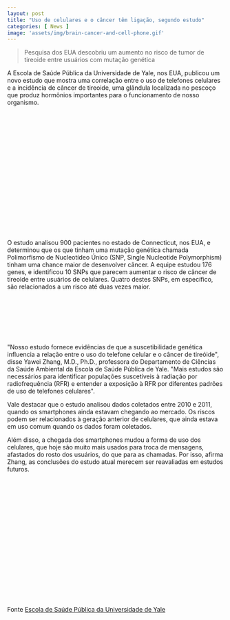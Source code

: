 ```yaml
---
layout: post
title: "Uso de celulares e o câncer têm ligação, segundo estudo"
categories: [ News ]
image: 'assets/img/brain-cancer-and-cell-phone.gif'
---
```


> Pesquisa dos EUA descobriu um aumento no risco de tumor de tireoide entre usuários com mutação genética

A Escola de Saúde Pública da Universidade de Yale, nos EUA, publicou um novo estudo que mostra uma correlação entre o uso de telefones celulares e a incidência de câncer de tireoide, uma glândula localizada no pescoço que produz hormônios importantes para o funcionamento de nosso organismo.

<!-- QUADRADO -->
<script async src="//pagead2.googlesyndication.com/pagead/js/adsbygoogle.js"></script>
<ins class="adsbygoogle"
style="display:inline-block;width:336px;height:280px"
data-ad-client="ca-pub-2838251107855362"
data-ad-slot="5351066970"></ins>
<script>
(adsbygoogle = window.adsbygoogle || []).push({});
</script>

O estudo analisou 900 pacientes no estado de Connecticut, nos EUA, e determinou que os que tinham uma mutação genética chamada Polimorfismo de Nucleotídeo Único (SNP, Single Nucleotide Polymorphism) tinham uma chance maior de desenvolver câncer. A equipe estudou 176 genes, e identificou 10 SNPs que parecem aumentar o risco de câncer de tireoide entre usuários de celulares. Quatro destes SNPs, em específico, são relacionados a um risco até duas vezes maior.

<!-- MINI ANÚNCIO -->
<script async src="//pagead2.googlesyndication.com/pagead/js/adsbygoogle.js"></script>
<!-- Games Root -->
<ins class="adsbygoogle"
style="display:inline-block;width:730px;height:95px"
data-ad-client="ca-pub-2838251107855362"
data-ad-slot="5351066970"></ins>
<script>
(adsbygoogle = window.adsbygoogle || []).push({});
</script>

"Nosso estudo fornece evidências de que a suscetibilidade genética influencia a relação entre o uso do telefone celular e o câncer de tireóide", disse Yawei Zhang, M.D., Ph.D., professora do Departamento de Ciências da Saúde Ambiental da Escola de Saúde Pública de Yale. "Mais estudos são necessários para identificar populações suscetíveis à radiação por radiofrequência (RFR) e entender a exposição à RFR por diferentes padrões de uso de telefones celulares".

<!-- RETANGULO LARGO 2 -->
<script async src="//pagead2.googlesyndication.com/pagead/js/adsbygoogle.js"></script>
<ins class="adsbygoogle"
style="display:block; text-align:center;"
data-ad-layout="in-article"
data-ad-format="fluid"
data-ad-client="ca-pub-2838251107855362"
data-ad-slot="8549252987"></ins>
<script>
(adsbygoogle = window.adsbygoogle || []).push({});
</script>

Vale destacar que o estudo analisou dados coletados entre 2010 e 2011, quando os smartphones ainda estavam chegando ao mercado. Os riscos podem ser relacionados à geração anterior de celulares, que ainda estava em uso comum quando os dados foram coletados.

<!-- RETANGULO LARGO -->
<script async src="https://pagead2.googlesyndication.com/pagead/js/adsbygoogle.js"></script>
<!-- Informat -->
<ins class="adsbygoogle"
style="display:block"
data-ad-client="ca-pub-2838251107855362"
data-ad-slot="2327980059"
data-ad-format="auto"
data-full-width-responsive="true"></ins>
<script>
(adsbygoogle = window.adsbygoogle || []).push({});
</script>

Além disso, a chegada dos smartphones mudou a forma de uso dos celulares, que hoje são muito mais usados para troca de mensagens, afastados do rosto dos usuários, do que para as chamadas. Por isso, afirma Zhang, as conclusões do estudo atual merecem ser reavaliadas em estudos futuros.

<!-- QUADRADO -->
<script async src="//pagead2.googlesyndication.com/pagead/js/adsbygoogle.js"></script>
<ins class="adsbygoogle"
style="display:inline-block;width:336px;height:280px"
data-ad-client="ca-pub-2838251107855362"
data-ad-slot="5351066970"></ins>
<script>
(adsbygoogle = window.adsbygoogle || []).push({});
</script>

Fonte [Escola de Saúde Pública da Universidade de Yale](https://publichealth.yale.edu/news-article/22332/)
